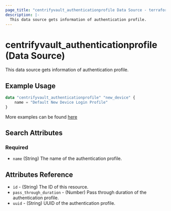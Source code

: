 ```yaml
---
page_title: "centrifyvault_authenticationprofile Data Source - terraform-provider-centrifyvault"
description: |-
  This data source gets information of authentication profile.
---
```


# centrifyvault_authenticationprofile (Data Source)

This data source gets information of authentication profile.

## Example Usage

```terraform
data "centrifyvault_authenticationprofile" "new_device" {
    name = "Default New Device Login Profile"
}
```

More examples can be found [here](../../examples/centrifyvault_authenticationprofile/)

## Search Attributes

### Required

- `name` (String) The name of the authentication profile.

## Attributes Reference

- `id` - (String) The ID of this resource.
- `pass_through_duration` - (Number) Pass through duration of the authentication profile.
- `uuid` - (String) UUID of the authentication profile.

